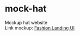 # mock-hat
Mockup hat website  
Link mockup: [Fashion Landing UI](https://dribbble.com/shots/9189872-Fashion-Landing-UI)
